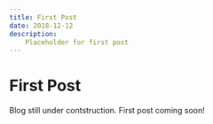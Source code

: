 ```yaml
---
title: First Post
date: 2018-12-12
description:
    Placeholder for first post
---
```


# First Post

Blog still under contstruction. First post coming soon!